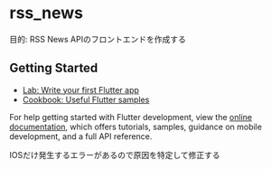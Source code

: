 # rss_news

目的: RSS News APIのフロントエンドを作成する

## Getting Started


- [Lab: Write your first Flutter app](https://docs.flutter.dev/get-started/codelab)
- [Cookbook: Useful Flutter samples](https://docs.flutter.dev/cookbook)

For help getting started with Flutter development, view the
[online documentation](https://docs.flutter.dev/), which offers tutorials,
samples, guidance on mobile development, and a full API reference.


IOSだけ発生するエラーがあるので原因を特定して修正する